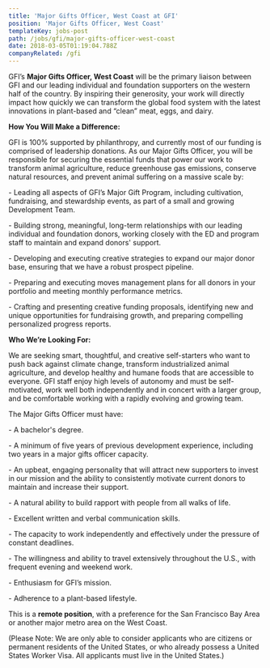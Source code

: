 ```yaml
---
title: 'Major Gifts Officer, West Coast at GFI'
position: 'Major Gifts Officer, West Coast'
templateKey: jobs-post
path: /jobs/gfi/major-gifts-officer-west-coast
date: 2018-03-05T01:19:04.788Z
companyRelated: /gfi
---
```

GFI’s **Major Gifts Officer, West Coast** will be the primary liaison between GFI and our leading individual and foundation supporters on the western half of the country. By inspiring their generosity, your work will directly impact how quickly we can transform the global food system with the latest innovations in plant-based and “clean” meat, eggs, and dairy.

**How You Will Make a Difference:**

GFI is 100% supported by philanthropy, and currently most of our funding is comprised of leadership donations. As our Major Gifts Officer, you will be responsible for securing the essential funds that power our work to transform animal agriculture, reduce greenhouse gas emissions, conserve natural resources, and prevent animal suffering on a massive scale by: 

\- Leading all aspects of GFI’s Major Gift Program, including cultivation, fundraising, and stewardship events, as part of a small and growing Development Team.

\- Building strong, meaningful, long-term relationships with our leading individual and foundation donors, working closely with the ED and program staff to maintain and expand donors' support.

\- Developing and executing creative strategies to expand our major donor base, ensuring that we have a robust prospect pipeline.

\- Preparing and executing moves management plans for all donors in your portfolio and meeting monthly performance metrics.

\- Crafting and presenting creative funding proposals, identifying new and unique opportunities for fundraising growth, and preparing compelling personalized progress reports.

**Who We’re Looking For:**

We are seeking smart, thoughtful, and creative self-starters who want to push back against climate change, transform industrialized animal agriculture, and develop healthy and humane foods that are accessible to everyone. GFI staff enjoy high levels of autonomy and must be self-motivated, work well both independently and in concert with a larger group, and be comfortable working with a rapidly evolving and growing team.

The Major Gifts Officer must have:

\- A bachelor's degree.

\- A minimum of five years of previous development experience, including two years in a major gifts officer capacity.

\- An upbeat, engaging personality that will attract new supporters to invest in our mission and the ability to consistently motivate current donors to maintain and increase their support.

\- A natural ability to build rapport with people from all walks of life.

\- Excellent written and verbal communication skills.

\- The capacity to work independently and effectively under the pressure of constant deadlines.

\- The willingness and ability to travel extensively throughout the U.S., with frequent evening and weekend work. 

\- Enthusiasm for GFI’s mission.

\- Adherence to a plant-based lifestyle.

This is a **remote position**, with a preference for the San Francisco Bay Area or another major metro area on the West Coast. 

(Please Note: We are only able to consider applicants who are citizens or permanent residents of the United States, or who already possess a United States Worker Visa. All applicants must live in the United States.)
